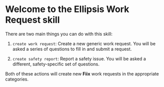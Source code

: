 # Welcome to the Ellipsis Work Request skill

There are two main things you can do with this skill:

1. `create work request`: Create a new generic work request. You will be asked a series of questions to fill in and submit a request.

2. `create safety report`: Report a safety issue. You will be asked a different, safety-specific set of questions.

Both of these actions will create new **Fiix** work requests in the appropriate categories.

